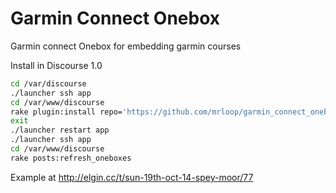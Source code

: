 Garmin Connect Onebox
=====================

Garmin connect Onebox for embedding garmin courses

Install in Discourse 1.0

```sh
cd /var/discourse
./launcher ssh app
cd /var/www/discourse
rake plugin:install repo='https://github.com/mrloop/garmin_connect_onebox.git'
exit
./launcher restart app
./launcher ssh app
cd /var/www/discourse
rake posts:refresh_oneboxes
```

Example at http://elgin.cc/t/sun-19th-oct-14-spey-moor/77
